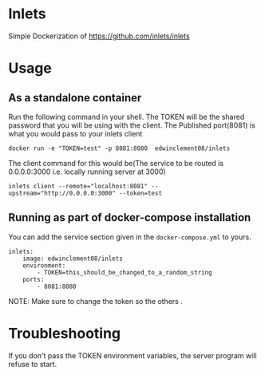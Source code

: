 # Inlets
Simple Dockerization of https://github.com/inlets/inlets

# Usage

## As a standalone container

Run the following command in your shell. The TOKEN will be the shared password that you will be using with the client.
The Published port(8081) is what you would pass to your inlets client

`docker run -e "TOKEN=test" -p 8081:8080  edwinclement08/inlets`

The client command for this would be(The service to be routed is 0.0.0.0:3000 i.e. locally running server at 3000)

`inlets client --remote="localhost:8081" --upstream="http://0.0.0.0:3000" --token=test`

## Running as part of docker-compose installation
You can add the service section given in the `docker-compose.yml` to yours.

```
inlets:
    image: edwinclement08/inlets
    environment:
        - TOKEN=this_should_be_changed_to_a_random_string
    ports: 
        - 8081:8080
```

NOTE: Make sure to change the token so the others .

# Troubleshooting

If you don't pass the TOKEN environment variables, the server program will refuse to start.
